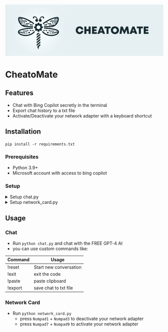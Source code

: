 ![cheatomate](https://raw.githubusercontent.com/TheLime1/CheatoMate/main/images/cheatomate.png)

# CheatoMate

## Features

- Chat with Bing Copilot secretly in the terminal
- Export chat history to a txt file
- Activate/Deactivate your network adapter with a keyboard shortcut

## Installation

`pip install -r requirements.txt`

### Prerequisites

- Python 3.9+
- Microsoft account with access to bing copilot

### Setup

<details>
<summary>Setup chat.py </summary>

1. Go to the Copilot web page.
2. Open the developer tools in your browser (usually by pressing `F12` or right-clicking on the chat dialog and selecting Inspect).
3. Select the Network tab to view all requests sent to Copilot.
4. Write a message on the chat dialog that appears on the web page.
5. Find a request named `create?bundleVersion=XYZ` and click on it.
6. Scroll down to the requests headers section and copy the entire value after the `Cookie:` field.

</details>
<details>
<summary>Setup network_card.py </summary>

- in terminal type `wmic nic get name, index` and find the name of your network adapter
-  paste it here
  https://github.com/TheLime1/CheatoMate/blob/ea9e3881472574d92c485539c8cda08fcfc16a8c/network_card.py#L22
</details>

## Usage

### Chat

- Run `python chat.py` and chat with the FREE GPT-4 AI
- you can use custom commands like:

| Command | Usage                  |
| ------- | ---------------------- |
| !reset  | Start new conversation |
| !exit   | exit the code          |
| !paste  | paste clipboard        |
| !export | save chat to txt file  |

### Network Card

- Run `python network_card.py` 
  - press `Numpad1` + `Numpad3` to deactivate your network adapter
  - press `Numpad7` + `Numpad9` to activate your network adapter